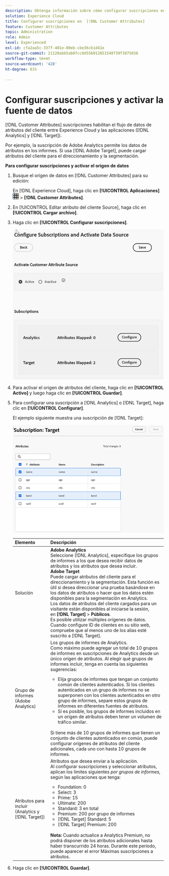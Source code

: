 ```yaml
---
description: Obtenga información sobre cómo configurar suscripciones en  [!DNL Customer Attributes]  para Analytics y Target y activar una fuente de datos.
solution: Experience Cloud
title: Configurar suscripciones en  [!DNL Customer Attributes]
feature: Customer Attributes
topic: Administration
role: Admin
level: Experienced
exl-id: cfa2aa5c-337f-401e-80eb-cbe36cb1d41e
source-git-commit: 21120abb5ab0fcc8d556012851548f39f3875038
workflow-type: tm+mt
source-wordcount: '428'
ht-degree: 61%

---
```


# Configurar suscripciones y activar la fuente de datos

[!DNL Customer Attributes] suscripciones habilitan el flujo de datos de atributos del cliente entre Experience Cloud y las aplicaciones ([!DNL Analytics] y [!DNL Target]).

Por ejemplo, la suscripción de Adobe Analytics permite los datos de atributos en los informes. Si usa [!DNL Adobe Target], puede cargar atributos del cliente para el direccionamiento y la segmentación.

**Para configurar suscripciones y activar el origen de datos**

1. Busque el origen de datos en [!DNL Customer Attributes] para su edición:

   En [!DNL Experience Cloud], haga clic en **[!UICONTROL Aplicaciones]** ![menú](assets/menu-icon.png) > **[!DNL Customer Attributes]**.

1. En [!UICONTROL Editar atributo del cliente Source], haga clic en **[!UICONTROL Cargar archivo]**.

1. Haga clic en **[!UICONTROL Configurar suscripciones]**.

   ![Configuración de suscripciones en Experience Cloud](assets/configure-subscriptions.png)

1. Para activar el origen de atributos del cliente, haga clic en **[!UICONTROL Activo]** y luego haga clic en **[!UICONTROL Guardar]**.

1. Para configurar una suscripción a [!DNL Analytics] o [!DNL Target], haga clic en **[!UICONTROL Configurar]**.

   El ejemplo siguiente muestra una suscripción de [!DNL Target]:

   ![Resultado de los pasos](assets/subscription-target.png)

   | Elemento | Descripción |
   |--- |--- |
   | Solución | **Adobe Analytics**<br> Seleccione [!DNL Analytics], especifique los grupos de informes a los que desea recibir datos de atributos y los atributos que desea incluir.<br>**Adobe Target**<br> Puede cargar atributos del cliente para el direccionamiento y la segmentación. Esta función es útil si desea direccionar una prueba basándose en los datos de atributos o hacer que los datos estén disponibles para la segmentación en Analytics.<br>Los datos de atributos del cliente cargados para un visitante están disponibles al iniciarse la sesión, en **[!DNL Target]** > **Públicos**.<br>Es posible utilizar múltiples orígenes de datos. Cuando configure ID de clientes en su sitio web, compruebe que al menos uno de los alias esté suscrito a [!DNL Target]. |
   | Grupo de informes (Adobe Analytics) | Los grupos de informes de Analytics.<br>Como máximo puede agregar un total de 10 grupos de informes en suscripciones de Analytics desde un único origen de atributos. Al elegir qué grupos de informes incluir, tenga en cuenta las siguientes sugerencias:<ul><li>Elija grupos de informes que tengan un conjunto común de clientes autenticados. Si los clientes autenticados en un grupo de informes no se superponen con los clientes autenticados en otro grupo de informes, separe estos grupos de informes en diferentes fuentes de atributos.</li><li>Si es posible, los grupos de informes incluidos en un origen de atributos deben tener un volumen de tráfico similar.</li></ul><br>Si tiene más de 10 grupos de informes que tienen un conjunto de clientes autenticados en común, puede configurar orígenes de atributos del cliente adicionales, cada uno con hasta 10 grupos de informes. |
   | Atributos para incluir (Analytics y [!DNL Target]) | Atributos que desea enviar a la aplicación. <br>Al configurar suscripciones y seleccionar atributos, aplican los límites siguientes _por grupos de informes,_ según las aplicaciones que tenga:<ul><li>Foundation: 0</li><li>Select: 3</li><li>Prime: 15</li><li>Ultimate: 200</li><li>Standard: 3 en total</li><li>Premium: 200 por grupo de informes</li><li>[!DNL Target] Standard: 5</li><li>[!DNL Target] Premium: 200</li></ul><br>**Nota:** Cuando actualice a Analytics Premium, no podrá disponer de los atributos adicionales hasta haber transcurrido 24 horas. Durante este periodo, puede aparecer el error Máximas suscripciones a atributos. |

1. Haga clic en **[!UICONTROL Guardar]**.
